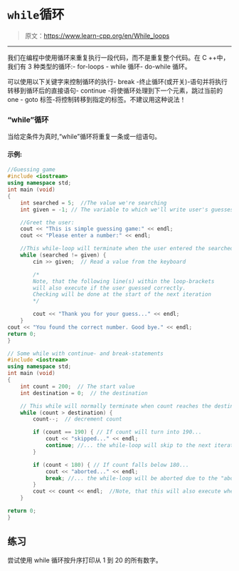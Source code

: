 # `while`循环

> 原文：<https://www.learn-cpp.org/en/While_loops>

* * *

我们在编程中使用循环来重复执行一段代码，而不是重复整个代码。在 C ++中，我们有 3 种类型的循环:- for-loops - while 循环- do-while 循环。

可以使用以下关键字来控制循环的执行- break -终止循环(或开关)-语句并将执行转移到循环后的直接语句- continue -将使循环处理到下一个元素，跳过当前的 one - goto 标签-将控制转移到指定的标签。不建议用这种说法！

### “while”循环

当给定条件为真时,“while”循环将重复一条或一组语句。

#### 示例:

```cpp
//Guessing game
#include <iostream> 
using namespace std; 
int main (void) 
{     
    int searched = 5;  //The value we're searching
    int given = -1; // The variable to which we'll write user's guesses

    //Greet the user:
    cout << "This is simple guessing game:" << endl;
    cout << "Please enter a number:" << endl;

    //This while-loop will terminate when the user entered the searched value
    while (searched != given) {
        cin >> given;  // Read a value from the keyboard

        /*
        Note, that the following line(s) within the loop-brackets
        will also execute if the user guessed correctly.
        Checking will be done at the start of the next iteration
        */

        cout << "Thank you for your guess..." << endl;  
    }
cout << "You found the correct number. Good bye." << endl;
return 0;
}

// Some while with continue- and break-statements
#include <iostream> 
using namespace std; 
int main (void) 
{     
    int count = 200;  // The start value
    int destination = 0;  // the destination

    // This while will normally terminate when count reaches the destination-value
    while (count > destination) {  
        count--;  // decrement count

        if (count == 190) { // If count will turn into 190...
            cout << "skipped..." << endl;
            continue; //... the while-loop will skip to the next iteration due to the "continue"-statement.
        }

        if (count < 180) { // If count falls below 180...
            cout << "aborted..." << endl;
            break; //... the while-loop will be aborted due to the "abort"-statement.
        }
        cout << count << endl;  //Note, that this will also execute when target is reached
    }

return 0;
} 
```

## 练习

尝试使用 while 循环按升序打印从 1 到 20 的所有数字。